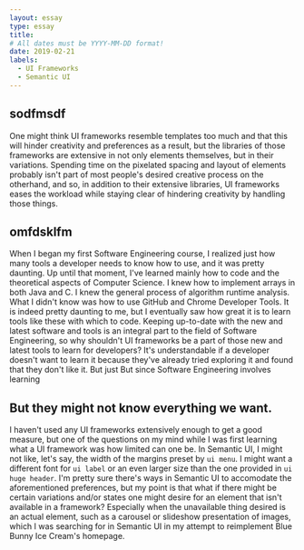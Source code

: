 ```yaml
---
layout: essay
type: essay
title: 
# All dates must be YYYY-MM-DD format!
date: 2019-02-21
labels:
  - UI Frameworks
  - Semantic UI
---
```


## sodfmsdf
One might think UI frameworks resemble templates too much and that this will hinder creativity and preferences as a result, but the libraries of those frameworks are extensive in not only elements themselves, but in their variations. Spending time on the pixelated spacing and layout of elements probably isn't part of most people's desired creative process on the otherhand, and so, in addition to their extensive libraries, UI frameworks eases the workload while staying clear of hindering creativity by handling those things. 

## omfdsklfm
When I began my first Software Engineering course, I realized just how many tools a developer needs to know how to use, and it was pretty daunting. Up until that moment, I've learned mainly how to code and the theoretical aspects of Computer Science. I knew how to implement arrays in both Java and C. I knew the general process of algorithm runtime analysis. What I didn't know was how to use GitHub and Chrome Developer Tools. It is indeed pretty daunting to me, but I eventually saw how great it is to learn tools like these with which to code. Keeping up-to-date with the new and latest software and tools is an integral part to the field of Software Engineering, so why shouldn't UI frameworks be a part of those new and latest tools to learn for developers? It's understandable if a developer doesn't want to learn it because they've already tried exploring it and found that they don't like it. But just  But since Software Engineering involves learning 

## But they might not know everything we want.
I haven't used any UI frameworks extensively enough to get a good measure, but one of the questions on my mind while I was first learning what a UI framework was how limited can one be. In Semantic UI, I might not like, let's say, the width of the margins preset by `ui menu`. I might want a different font for `ui label` or an even larger size than the one provided in `ui huge header`. I'm pretty sure there's ways in Semantic UI to accomodate the aforementioned preferences, but my point is that what if there might be certain variations and/or states one might desire for an element that isn't available in a framework? Especially when the unavailable thing desired is an actual element, such as a carousel or slideshow presentation of images, which I was searching for in Semantic UI in my attempt to reimplement Blue Bunny Ice Cream's homepage. 



